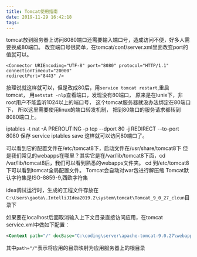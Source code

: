 ```yaml
---
title: Tomcat使用指南
date: 2019-11-29 16:42:18
tags:
---
```


tomcat放到服务器上访问8080端口还需要输入端口号，造成访问不便，好多人需要换成80端口。
改变端口号很简单，在tomcat/conf/server.xml里面改变port的值就可以。
```
<Connector URIEncoding="UTF-8" port="8080" protocol="HTTP/1.1"
connectionTimeout="20000"
redirectPort="8443" />
```
按理说就这样就可以，但是改成80后，用```service tomcat restart```,重启tomcat，
用```netstat -nlp```查看端口，发现没有80端口，
原来是在lunix下，非root用户不能监听1024以上的端口号，
这个tomcat服务器就没办法绑定在80端口下，
所以这里需要使用linux的端口转发机制，
把到80端口的服务请求都转到8080端口上。

iptables -t nat -A PREROUTING -p tcp --dport 80 -j REDIRECT --to-port 8080
保存
service iptables save
这样就可以访问80端口了。

可以看到它的配置文件在/etc/tomcat8下，启动文件在/usr/share/tomcat8下
但是我们常见的webapps在哪里？其实它是在/var/lib/tomcat8下面，cd /var/lib/tomcat8后，我们可以看到熟悉的webapps文件夹。
cd 到/etc/tomcat8下可以看到tomcat全局配置文件。
Tomcat会自动对war包进行解压缩
Tomcat默认字符集是ISO-8859-9,西欧字符集

idea调试运行时，生成的工程文件存放在```C:\Users\gaota\.IntelliJIdea2019.2\system\tomcat\Tomcat_9_0_27_clcun```目录下

如果要在localhost后面取消输入上下文目录直接访问应用，在tomcat service.xml中做如下配置：
``` xml
<Context path="/" docBase="C:\coding\server\apache-tomcat-9.0.27\webapps\clcun" reloadable="true"/>
```
其中```path="/"```表示将应用的目录映射为应用服务器上的根目录
